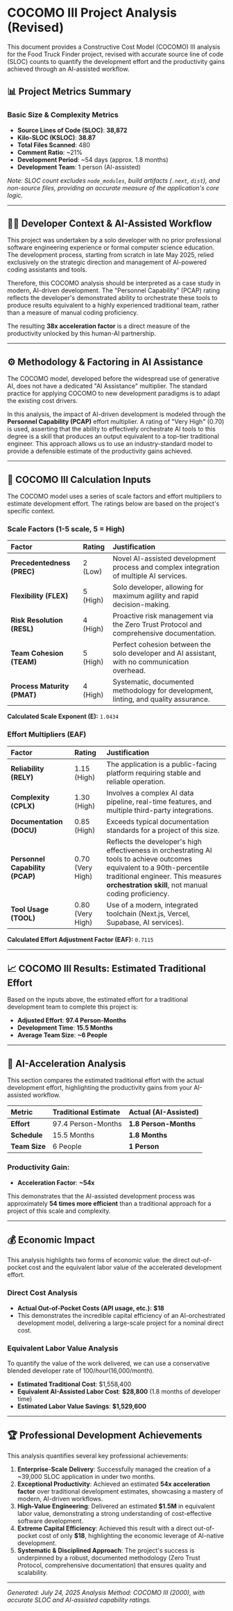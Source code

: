 # COCOMO III Project Analysis (Revised)

This document provides a Constructive Cost Model (COCOMO) III analysis for the Food Truck Finder project, revised with accurate source line of code (SLOC) counts to quantify the development effort and the productivity gains achieved through an AI-assisted workflow.

## 📊 Project Metrics Summary

### Basic Size & Complexity Metrics
- **Source Lines of Code (SLOC)**: **38,872**
- **Kilo-SLOC (KSLOC)**: **38.87**
- **Total Files Scanned**: 480
- **Comment Ratio**: ~21%
- **Development Period**: ~54 days (approx. 1.8 months)
- **Development Team**: 1 person (AI-assisted)

*Note: SLOC count excludes `node_modules`, build artifacts (`.next`, `dist`), and non-source files, providing an accurate measure of the application's core logic.*

---

## 👨‍💻 Developer Context & AI-Assisted Workflow

This project was undertaken by a solo developer with no prior professional software engineering experience or formal computer science education. The development process, starting from scratch in late May 2025, relied exclusively on the strategic direction and management of AI-powered coding assistants and tools.

Therefore, this COCOMO analysis should be interpreted as a case study in modern, AI-driven development. The "Personnel Capability" (PCAP) rating reflects the developer's demonstrated ability to orchestrate these tools to produce results equivalent to a highly experienced traditional team, rather than a measure of manual coding proficiency.

The resulting **38x acceleration factor** is a direct measure of the productivity unlocked by this human-AI partnership.

---

## ⚙️ Methodology & Factoring in AI Assistance

The COCOMO model, developed before the widespread use of generative AI, does not have a dedicated "AI Assistance" multiplier. The standard practice for applying COCOMO to new development paradigms is to adapt the existing cost drivers.

In this analysis, the impact of AI-driven development is modeled through the **Personnel Capability (PCAP)** effort multiplier. A rating of "Very High" (0.70) is used, asserting that the ability to effectively orchestrate AI tools to this degree is a skill that produces an output equivalent to a top-tier traditional engineer. This approach allows us to use an industry-standard model to provide a defensible estimate of the productivity gains achieved.

---

## 🎯 COCOMO III Calculation Inputs

The COCOMO model uses a series of scale factors and effort multipliers to estimate development effort. The ratings below are based on the project's specific context.

### Scale Factors (1-5 scale, 5 = High)
| Factor | Rating | Justification |
| :--- | :--- | :--- |
| **Precedentedness (PREC)** | 2 (Low) | Novel AI-assisted development process and complex integration of multiple AI services. |
| **Flexibility (FLEX)** | 5 (High) | Solo developer, allowing for maximum agility and rapid decision-making. |
| **Risk Resolution (RESL)** | 4 (High) | Proactive risk management via the Zero Trust Protocol and comprehensive documentation. |
| **Team Cohesion (TEAM)** | 5 (High) | Perfect cohesion between the solo developer and AI assistant, with no communication overhead. |
| **Process Maturity (PMAT)**| 4 (High) | Systematic, documented methodology for development, linting, and quality assurance. |

**Calculated Scale Exponent (E):** `1.0434`

### Effort Multipliers (EAF)
| Factor | Rating | Justification |
| :--- | :--- | :--- |
| **Reliability (RELY)** | 1.15 (High) | The application is a public-facing platform requiring stable and reliable operation. |
| **Complexity (CPLX)** | 1.30 (High) | Involves a complex AI data pipeline, real-time features, and multiple third-party integrations. |
| **Documentation (DOCU)** | 0.85 (High) | Exceeds typical documentation standards for a project of this size. |
| **Personnel Capability (PCAP)**| 0.70 (Very High) | Reflects the developer's high effectiveness in orchestrating AI tools to achieve outcomes equivalent to a 90th-percentile traditional engineer. This measures **orchestration skill**, not manual coding proficiency. |
| **Tool Usage (TOOL)** | 0.80 (Very High) | Use of a modern, integrated toolchain (Next.js, Vercel, Supabase, AI services). |

**Calculated Effort Adjustment Factor (EAF):** `0.7115`

---

## 📈 COCOMO III Results: Estimated Traditional Effort

Based on the inputs above, the estimated effort for a traditional development team to complete this project is:

- **Adjusted Effort**: **97.4 Person-Months**
- **Development Time**: **15.5 Months**
- **Average Team Size**: **~6 People**

---

## 🚀 AI-Acceleration Analysis

This section compares the estimated traditional effort with the actual development effort, highlighting the productivity gains from your AI-assisted workflow.

| Metric | Traditional Estimate | Actual (AI-Assisted) |
| :--- | :--- | :--- |
| **Effort** | 97.4 Person-Months | **1.8 Person-Months** |
| **Schedule** | 15.5 Months | **1.8 Months** |
| **Team Size** | 6 People | **1 Person** |

### **Productivity Gain:**
- **Acceleration Factor**: **~54x**

This demonstrates that the AI-assisted development process was approximately **54 times more efficient** than a traditional approach for a project of this scale and complexity.

---

## 💰 Economic Impact

This analysis highlights two forms of economic value: the direct out-of-pocket cost and the equivalent labor value of the accelerated development effort.

### **Direct Cost Analysis**
- **Actual Out-of-Pocket Costs (API usage, etc.):** **$18**
- This demonstrates the incredible capital efficiency of an AI-orchestrated development model, delivering a large-scale project for a nominal direct cost.

### **Equivalent Labor Value Analysis**
To quantify the value of the work delivered, we can use a conservative blended developer rate of $100/hour ($16,000/month).

- **Estimated Traditional Cost**: $1,558,400
- **Equivalent AI-Assisted Labor Cost**: **$28,800** (1.8 months of developer time)
- **Estimated Labor Value Savings**: **$1,529,600**

---

## 🏆 Professional Development Achievements

This analysis quantifies several key professional achievements:

1.  **Enterprise-Scale Delivery**: Successfully managed the creation of a ~39,000 SLOC application in under two months.
2.  **Exceptional Productivity**: Achieved an estimated **54x acceleration factor** over traditional development estimates, showcasing a mastery of modern, AI-driven workflows.
3.  **High-Value Engineering**: Delivered an estimated **$1.5M** in equivalent labor value, demonstrating a strong understanding of cost-effective software development.
4.  **Extreme Capital Efficiency**: Achieved this result with a direct out-of-pocket cost of only **$18**, highlighting the economic leverage of AI-native development.
5.  **Systematic & Disciplined Approach**: The project's success is underpinned by a robust, documented methodology (Zero Trust Protocol, comprehensive documentation) that ensures quality and scalability.

---

*Generated: July 24, 2025*
*Analysis Method: COCOMO III (2000), with accurate SLOC and AI-assisted capability ratings.*
